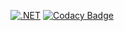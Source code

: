 [![.NET](https://github.com/gregorybutler/credentials-manager/actions/workflows/dotnet.yaml/badge.svg)](https://github.com/gregorybutler/credentials-manager/actions/workflows/dotnet.yaml)
[![Codacy Badge](https://app.codacy.com/project/badge/Grade/d7cdc66eb174439da17e919faa3cc2b8)](https://www.codacy.com/gh/gregorybutler/credentials-manager/dashboard?utm_source=github.com&amp;utm_medium=referral&amp;utm_content=gregorybutler/credentials-manager&amp;utm_campaign=Badge_Grade)

